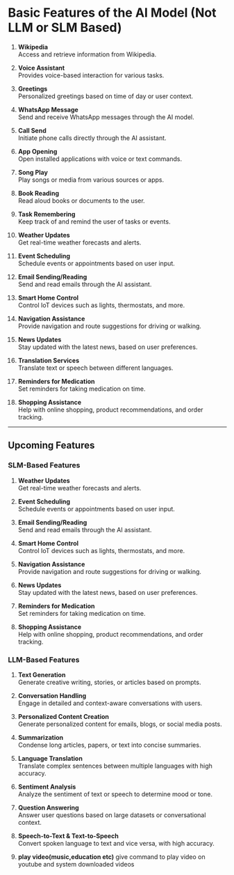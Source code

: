 # Basic Features of the AI Model (Not LLM or SLM Based)

1. **Wikipedia**  
   Access and retrieve information from Wikipedia.

2. **Voice Assistant**  
   Provides voice-based interaction for various tasks.

3. **Greetings**  
   Personalized greetings based on time of day or user context.

4. **WhatsApp Message**  
   Send and receive WhatsApp messages through the AI model.

5. **Call Send**  
   Initiate phone calls directly through the AI assistant.

6. **App Opening**  
   Open installed applications with voice or text commands.

7. **Song Play**  
   Play songs or media from various sources or apps.

8. **Book Reading**  
   Read aloud books or documents to the user.

9. **Task Remembering**  
   Keep track of and remind the user of tasks or events.

10. **Weather Updates**  
   Get real-time weather forecasts and alerts.

11. **Event Scheduling**  
   Schedule events or appointments based on user input.

12. **Email Sending/Reading**  
   Send and read emails through the AI assistant.

13. **Smart Home Control**  
   Control IoT devices such as lights, thermostats, and more.

14. **Navigation Assistance**  
   Provide navigation and route suggestions for driving or walking.

15. **News Updates**  
   Stay updated with the latest news, based on user preferences.

16. **Translation Services**  
   Translate text or speech between different languages.

17. **Reminders for Medication**  
   Set reminders for taking medication on time.

18. **Shopping Assistance**  
   Help with online shopping, product recommendations, and order tracking.

---

## Upcoming Features

### SLM-Based Features

1. **Weather Updates**  
   Get real-time weather forecasts and alerts.

2. **Event Scheduling**  
   Schedule events or appointments based on user input.

3. **Email Sending/Reading**  
   Send and read emails through the AI assistant.

4. **Smart Home Control**  
   Control IoT devices such as lights, thermostats, and more.

5. **Navigation Assistance**  
   Provide navigation and route suggestions for driving or walking.

6. **News Updates**  
   Stay updated with the latest news, based on user preferences.

7. **Reminders for Medication**  
   Set reminders for taking medication on time.

8. **Shopping Assistance**  
   Help with online shopping, product recommendations, and order tracking.

### LLM-Based Features

1. **Text Generation**  
   Generate creative writing, stories, or articles based on prompts.

2. **Conversation Handling**  
   Engage in detailed and context-aware conversations with users.

3. **Personalized Content Creation**  
   Generate personalized content for emails, blogs, or social media posts.

4. **Summarization**  
   Condense long articles, papers, or text into concise summaries.

5. **Language Translation**  
   Translate complex sentences between multiple languages with high accuracy.

6. **Sentiment Analysis**  
   Analyze the sentiment of text or speech to determine mood or tone.

7. **Question Answering**  
   Answer user questions based on large datasets or conversational context.

8. **Speech-to-Text & Text-to-Speech**  
   Convert spoken language to text and vice versa, with high accuracy.

9. **play video(music,education etc)** 
   give command to play video on youtube and  system downloaded videos
